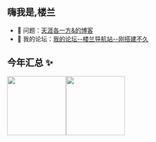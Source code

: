 ## 嗨我是,楼兰

- 🤔 问题：<a href="https://blog.csdn.net/loulansd" target="_blank">天涯各一方&的博客</a>
- 👭 我的论坛：<a target="_blank" href="https://www.loulansd.com/blog">我的论坛--楼兰导航站--刚搭建不久</a>

## 今年汇总 ✨

<img align="" height="137px" src="https://github-readme-stats.vercel.app/api?username=loulan-ZD&hide_title=true&hide_border=true&show_icons=true&include_all_commits=true&line_height=21&bg_color=0,EE9AE5,E96D71,E96D71,5961F9&theme=graywhite&locale=cn" /><img align="" height="137px" src="https://github-readme-stats.vercel.app/api/top-langs/?username=loulan-zd&hide_title=true&hide_border=true&layout=compact&bg_color=0,73FA79,73FDFF,D783FF&theme=graywhite&locale=cn" />
